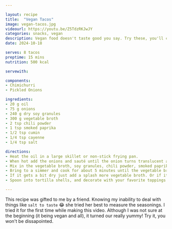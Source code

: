 ```yaml
---

layout: recipe
title:  "Vegan Tacos"
image: vegan-tacos.jpg
videourl: https://youtu.be/Z5TdzRKJwJY
categories: snacks, vegan
description: Vegan food doesn't taste good you say. Try these, you'll change your mind.
date: 2024-10-18

serves: 8 tacos
preptime: 15 mins
nutrition: 500 kcal

servewith:

components:
- Chimichurri
- Pickled Onions

ingredients:
- 20 g oil
- 75 g onions
- 240 g dry soy granules
- 300 g vegetable broth
- 2 tsp chili powder
- 1 tsp smoked paprika
- 1/2 tsp cumin
- 1/4 tsp cayenne
- 1/4 tsp salt

directions:
- Heat the oil in a large skillet or non-stick frying pan.
- When hot add the onions and sauté until the onion turns translucent and just begins to brown, about 5 minutes.
- Mix in the vegetable broth, soy granules, chili powder, smoked paprika, cumin, cayenne, and salt.
- Bring to a simmer and cook for about 5 minutes until the vegetable broth has absorbed and the soy is tender and chewy.
- If it gets a bit dry just add a splash more vegetable broth. Or if it is too wet continue to simmer a little longer until the vegetable broth is absorbed.
- Spoon into tortilla shells, and decorate with your favorite toppings. Enjoy!

---
```


This recipe was gifted to me by a friend. Knowing my inability to deal with things like `salt to taste` 😂 she tried her best to measure the seasonings. I tried it for the first time while making this video. Although I was not sure at the beginning (it being vegan and all), it turned our really yummy! Try it, you won't be dissapointed.
